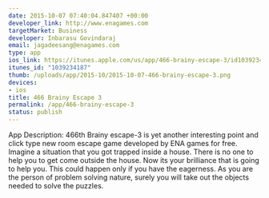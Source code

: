 ```yaml
--- 
date: 2015-10-07 07:40:04.847407 +00:00
developer_link: http://www.enagames.com
targetMarket: Business
developer: Inbarasu Govindaraj
email: jagadeesang@enagames.com
type: app
ios_link: https://itunes.apple.com/us/app/466-brainy-escape-3/id1039234187?mt=8
itunes_id: "1039234187"
thumb: /uploads/app/2015-10/2015-10-07-466-brainy-escape-3.png
devices: 
- ios
title: 466 Brainy Escape 3
permalink: /app/466-brainy-escape-3
status: publish
---
```


App Description:   466th Brainy escape-3 is yet another interesting point and click type new room escape game developed by ENA games for free. Imagine a situation that you got trapped inside a house. There is no one to help you to get come outside the house. Now its your brilliance that is going to help you. This could happen only if you have the eagerness. As you are the person of problem solving nature, surely you will take out the objects needed to solve the puzzles.  
